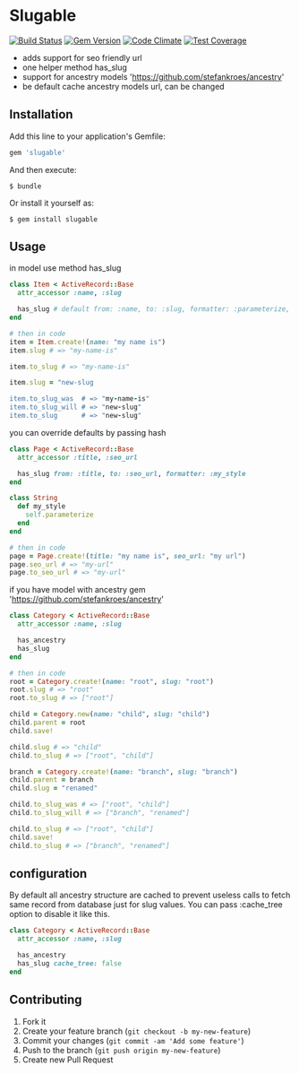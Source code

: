 # Slugable

[![Build Status](https://travis-ci.org/mirrec/slugable.svg?branch=master)](https://travis-ci.org/mirrec/slugable)
[![Gem Version](https://badge.fury.io/rb/slugable.svg)](https://badge.fury.io/rb/slugable)
[![Code Climate](https://codeclimate.com/github/mirrec/slugable/badges/gpa.svg)](https://codeclimate.com/github/mirrec/slugable)
[![Test Coverage](https://codeclimate.com/github/mirrec/slugable/badges/coverage.svg)](https://codeclimate.com/github/mirrec/slugable/coverage)

* adds support for seo friendly url
* one helper method has_slug
* support for ancestry models 'https://github.com/stefankroes/ancestry'
* be default cache ancestry models url, can be changed

## Installation

Add this line to your application's Gemfile:

```ruby
gem 'slugable'
```

And then execute:

    $ bundle

Or install it yourself as:

    $ gem install slugable

## Usage

in model use method has_slug

```ruby
class Item < ActiveRecord::Base
  attr_accessor :name, :slug

  has_slug # default from: :name, to: :slug, formatter: :parameterize, cache_tree: true
end

# then in code
item = Item.create!(name: "my name is")
item.slug # => "my-name-is"

item.to_slug # => "my-name-is"

item.slug = "new-slug

item.to_slug_was  # => "my-name-is"
item.to_slug_will # => "new-slug"
item.to_slug      # => "new-slug"
```

you can override defaults by passing hash

```ruby
class Page < ActiveRecord::Base
  attr_accessor :title, :seo_url

  has_slug from: :title, to: :seo_url, formatter: :my_style
end

class String
  def my_style
    self.parameterize
  end
end

# then in code
page = Page.create!(title: "my name is", seo_url: "my url")
page.seo_url # => "my-url"
page.to_seo_url # => "my-url"
```

if you have model with ancestry gem 'https://github.com/stefankroes/ancestry'

```ruby
class Category < ActiveRecord::Base
  attr_accessor :name, :slug

  has_ancestry
  has_slug
end

# then in code
root = Category.create!(name: "root", slug: "root")
root.slug # => "root"
root.to_slug # => ["root"]

child = Category.new(name: "child", slug: "child")
child.parent = root
child.save!

child.slug # => "child"
child.to_slug # => ["root", "child"]

branch = Category.create!(name: "branch", slug: "branch")
child.parent = branch
child.slug = "renamed"

child.to_slug_was # => ["root", "child"]
child.to_slug_will # => ["branch", "renamed"]

child.to_slug # => ["root", "child"]
child.save!
child.to_slug # => ["branch", "renamed"]
```

## configuration

  By default all ancestry structure are cached to prevent useless calls to fetch same record from database just for slug values.
  You can pass :cache_tree option to disable it like this.

```ruby
class Category < ActiveRecord::Base
  attr_accessor :name, :slug

  has_ancestry
  has_slug cache_tree: false
end
```

## Contributing

1. Fork it
2. Create your feature branch (`git checkout -b my-new-feature`)
3. Commit your changes (`git commit -am 'Add some feature'`)
4. Push to the branch (`git push origin my-new-feature`)
5. Create new Pull Request

